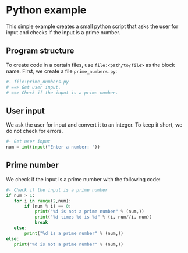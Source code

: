 # Python example

This simple example creates a small python script that asks the user for input and checks if the input is a prime number.

## Program structure

To create code in a certain files, use `file:<path/to/file>` as the block name.
First, we create a file `prime_numbers.py`:

```python
#- file:prime_numbers.py
# ==> Get user input.
# ==> Check if the input is a prime number.
```

## User input

We ask the user for input and convert it to an integer. To keep it short, we do not check for errors.

```python
#- Get user input
num = int(input("Enter a number: "))
```

## Prime number

We check if the input is a prime number with the following code:

```python
#- Check if the input is a prime number
if num > 1:
   for i in range(2,num):
       if (num % i) == 0:
           print("%d is not a prime number" % (num,))
           print("%d times %d is %d" % (i, num//i, num))
           break
   else:
       print("%d is a prime number" % (num,))
else:
   print("%d is not a prime number" % (num,))
```
